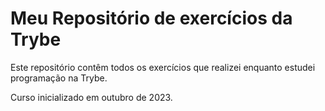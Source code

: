 # Meu Repositório de exercícios da Trybe

Este repositório contêm todos os exercícios que realizei enquanto estudei programação na Trybe. 

Curso inicializado em outubro de 2023.
